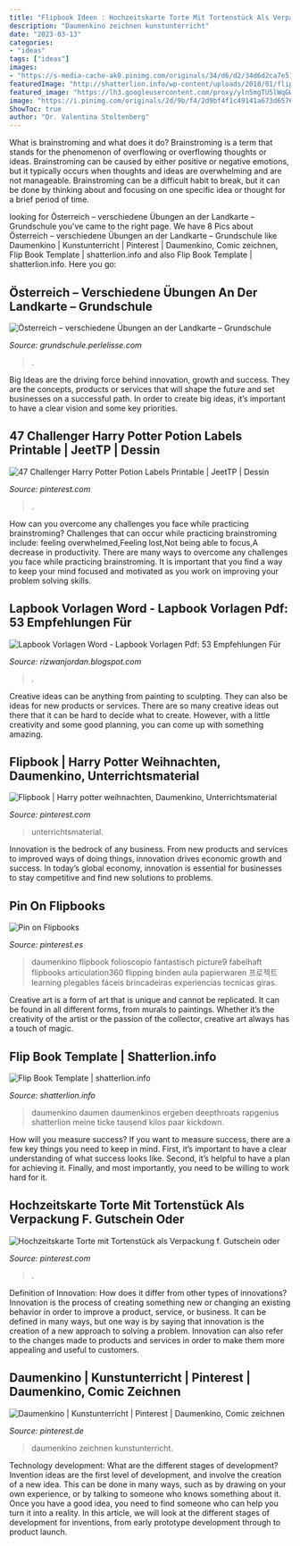 ```yaml
---
title: "Flipbook Ideen : Hochzeitskarte Torte Mit Tortenstück Als Verpackung F. Gutschein Oder"
description: "Daumenkino zeichnen kunstunterricht"
date: "2023-03-13"
categories:
- "ideas"
tags: ["ideas"]
images:
- "https://s-media-cache-ak0.pinimg.com/originals/34/d6/d2/34d6d2ca7e51b592fa59243e74ffd958.gif"
featuredImage: "http://shatterlion.info/wp-content/uploads/2018/01/flip-book-template-daumenk01.jpg"
featured_image: "https://lh3.googleusercontent.com/proxy/yln5mgTU5lWqGWZLRi-kUDGW3XrZUBP-A3zlCAyAorXUpYM7t4WhAYesQskzqH5v9jE8aUFYOusjE8pSuyyGYJ0xHLN6L_g7s7YqkkQzHoALNNihrBZ8YF6Ek0orvHmL=w1200-h630-p-k-no-nu"
image: "https://i.pinimg.com/originals/2d/9b/f4/2d9bf4f1c49141a673d6576789b1e42b.jpg"
ShowToc: true
author: "Dr. Valentina Stoltenberg"
---
```



What is brainstroming and what does it do?
Brainstroming is a term that stands for the phenomenon of overflowing or overflowing thoughts or ideas. Brainstroming can be caused by either positive or negative emotions, but it typically occurs when thoughts and ideas are overwhelming and are not manageable. Brainstroming can be a difficult habit to break, but it can be done by thinking about and focusing on one specific idea or thought for a brief period of time.

	

		
looking for Österreich – verschiedene Übungen an der Landkarte – Grundschule you've came to the right page. We have 8 Pics about Österreich – verschiedene Übungen an der Landkarte – Grundschule like Daumenkino | Kunstunterricht | Pinterest | Daumenkino, Comic zeichnen, Flip Book Template | shatterlion.info and also Flip Book Template | shatterlion.info. Here you go:
		
    
## Österreich – Verschiedene Übungen An Der Landkarte – Grundschule

<img loading=lazy src="https://i.pinimg.com/originals/a1/6b/9a/a16b9a0855d9d000bdae795592bc729b.png" onerror="this.onerror=null;this.src='https://tse1.mm.bing.net/th?id=OIP.yMLEpA1R-CN1zQWCos8urgHaFO&amp;pid=15.1';" alt="Österreich – verschiedene Übungen an der Landkarte – Grundschule">

_Source: grundschule.perlelisse.com_

>. 

	

Big Ideas are the driving force behind innovation, growth and success. They are the concepts, products or services that will shape the future and set businesses on a successful path. In order to create big ideas, it’s important to have a clear vision and some key priorities.

    
## 47 Challenger Harry Potter Potion Labels Printable | JeetTP | Dessin

<img loading=lazy src="https://i.pinimg.com/736x/dd/73/8b/dd738bdd0c145719a4fc99f21bcd6c28.jpg" onerror="this.onerror=null;this.src='https://tse4.mm.bing.net/th?id=OIP.U4ekBHXtMNHdNouDGZkXXAHaFt&amp;pid=15.1';" alt="47 Challenger Harry Potter Potion Labels Printable | JeetTP | Dessin">

_Source: pinterest.com_

>. 

	

How can you overcome any challenges you face while practicing brainstroming?
Challenges that can occur while practicing brainstroming include: feeling overwhelmed,Feeling lost,Not being able to focus,A decrease in productivity. There are many ways to overcome any challenges you face while practicing brainstroming. It is important that you find a way to keep your mind focused and motivated as you work on improving your problem solving skills.

    
## Lapbook Vorlagen Word - Lapbook Vorlagen Pdf: 53 Empfehlungen Für

<img loading=lazy src="https://lh3.googleusercontent.com/proxy/yln5mgTU5lWqGWZLRi-kUDGW3XrZUBP-A3zlCAyAorXUpYM7t4WhAYesQskzqH5v9jE8aUFYOusjE8pSuyyGYJ0xHLN6L_g7s7YqkkQzHoALNNihrBZ8YF6Ek0orvHmL=w1200-h630-p-k-no-nu" onerror="this.onerror=null;this.src='https://tse2.mm.bing.net/th?id=OIP.TCh6huAdmvCUGnonnsh02AHaHL&amp;pid=15.1';" alt="Lapbook Vorlagen Word - Lapbook Vorlagen Pdf: 53 Empfehlungen Für">

_Source: rizwanjordan.blogspot.com_

>. 

	

Creative ideas can be anything from painting to sculpting. They can also be ideas for new products or services. There are so many creative ideas out there that it can be hard to decide what to create. However, with a little creativity and some good planning, you can come up with something amazing.

    
## Flipbook | Harry Potter Weihnachten, Daumenkino, Unterrichtsmaterial

<img loading=lazy src="https://i.pinimg.com/736x/c0/29/72/c02972b7c1b241c54ca7bd25144a4889.jpg" onerror="this.onerror=null;this.src='https://tse2.mm.bing.net/th?id=OIP.bixYPXQy-7d8J2NI7fLafwHaHa&amp;pid=15.1';" alt="Flipbook | Harry potter weihnachten, Daumenkino, Unterrichtsmaterial">

_Source: pinterest.com_

>unterrichtsmaterial. 

	

Innovation is the bedrock of any business. From new products and services to improved ways of doing things, innovation drives economic growth and success. In today’s global economy, innovation is essential for businesses to stay competitive and find new solutions to problems.

    
## Pin On Flipbooks

<img loading=lazy src="https://i.pinimg.com/originals/2d/9b/f4/2d9bf4f1c49141a673d6576789b1e42b.jpg" onerror="this.onerror=null;this.src='https://tse2.mm.bing.net/th?id=OIP.KSHu77szRXK34KKmTXlG_ADSEp&amp;pid=15.1';" alt="Pin on Flipbooks">

_Source: pinterest.es_

>daumenkino flipbook folioscopio fantastisch picture9 fabelhaft flipbooks articulation360 flipping binden aula papierwaren 프로젝트 learning plegables fáceis brincadeiras experiencias tecnicas giras. 

	

Creative art is a form of art that is unique and cannot be replicated. It can be found in all different forms, from murals to paintings. Whether it’s the creativity of the artist or the passion of the collector, creative art always has a touch of magic.

    
## Flip Book Template | Shatterlion.info

<img loading=lazy src="http://shatterlion.info/wp-content/uploads/2018/01/flip-book-template-daumenk01.jpg" onerror="this.onerror=null;this.src='https://tse3.mm.bing.net/th?id=OIP.9g0ReyDMe88xzb5PzO9sywHaFj&amp;pid=15.1';" alt="Flip Book Template | shatterlion.info">

_Source: shatterlion.info_

>daumenkino daumen daumenkinos ergeben deepthroats rapgenius shatterlion meine ticke tausend kilos paar kickdown. 

	

How will you measure success?
If you want to measure success, there are a few key things you need to keep in mind. First, it’s important to have a clear understanding of what success looks like. Second, it’s helpful to have a plan for achieving it. Finally, and most importantly, you need to be willing to work hard for it.

    
## Hochzeitskarte Torte Mit Tortenstück Als Verpackung F. Gutschein Oder

<img loading=lazy src="https://i.pinimg.com/474x/69/e1/33/69e13359a5ade21422dd5a13e64f34c8--oder.jpg" onerror="this.onerror=null;this.src='https://tse2.mm.bing.net/th?id=OIP.Z8aHmTsVTEKlDI4VdtTnaQAAAA&amp;pid=15.1';" alt="Hochzeitskarte Torte mit Tortenstück als Verpackung f. Gutschein oder">

_Source: pinterest.com_

>. 

	

Definition of Innovation: How does it differ from other types of innovations?
Innovation is the process of creating something new or changing an existing behavior in order to improve a product, service, or business. It can be defined in many ways, but one way is by saying that innovation is the creation of a new approach to solving a problem. Innovation can also refer to the changes made to products and services in order to make them more appealing and useful to customers.

    
## Daumenkino | Kunstunterricht | Pinterest | Daumenkino, Comic Zeichnen

<img loading=lazy src="https://s-media-cache-ak0.pinimg.com/originals/34/d6/d2/34d6d2ca7e51b592fa59243e74ffd958.gif" onerror="this.onerror=null;this.src='https://tse3.mm.bing.net/th?id=OIP.X7mA1VSDvU1OGz5AIe-EewAAAA&amp;pid=15.1';" alt="Daumenkino | Kunstunterricht | Pinterest | Daumenkino, Comic zeichnen">

_Source: pinterest.de_

>daumenkino zeichnen kunstunterricht. 

	

Technology development: What are the different stages of development?
Invention ideas are the first level of development, and involve the creation of a new idea. This can be done in many ways, such as by drawing on your own experience, or by talking to someone who knows something about it. Once you have a good idea, you need to find someone who can help you turn it into a reality. In this article, we will look at the different stages of development for inventions, from early prototype development through to product launch.

